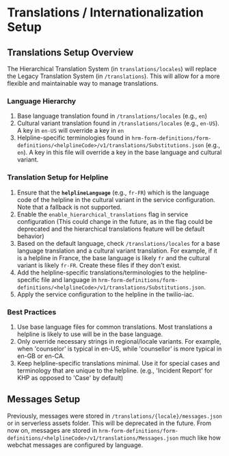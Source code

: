 # Translations / Internationalization Setup

## Translations Setup Overview

The Hierarchical Translation System (in `translations/locales`) will replace the Legacy Translation System (in `/translations`). This will allow for a more flexible and maintainable way to manage translations.

### Language Hierarchy
1. Base language translation found in `/translations/locales` (e.g., `en`)
2. Cultural variant translation found in `/translations/locales` (e.g., `en-US`). A key in `en-US` will override a key in `en`
3. Helpline-specific terminologies found in `hrm-form-definitions/form-definitions/<helplineCode>/v1/translations/Substitutions.json` (e.g., `en`). A key in this file will override a key in the base language and cultural variant.

### Translation Setup for Helpline
1. Ensure that the **`helplineLanguage`** (e.g., `fr-FR`) which is the language code of the helpline in the cultural variant in the service configuration. Note that a fallback is not supported.
2. Enable the `enable_hierarchical_translations` flag in service configuration (This could change in the future, as in the flag could be deprecated and the hierarchical translations feature will be default behavior)
3. Based on the default language, check `/translations/locales` for a base language translation and a cultural variant translation. For example, if it is a helpline in France, the base language is likely `fr` and the cultural variant is likely `fr-FR`. Create these files if they don't exist.
4. Add the helpline-specific translations/terminologies to the helpline-specific file and language in `hrm-form-definitions/form-definitions/<helplineCode>/v1/translations/Substitutions.json`.
5. Apply the service configuration to the helpline in the twilio-iac.

### Best Practices

1. Use base language files for common translations. Most translations a helpline is likely to use will be in the base language.
2. Only override necessary strings in regional/locale variants. For example, when 'counselor' is typical in en-US, while 'counsellor' is more typical in en-GB or en-CA.
3. Keep helpline-specific translations minimal. Use it for special cases and terminology that are unique to the helpline. (e.g., 'Incident Report' for KHP as opposed to 'Case' by default)


## Messages Setup

Previously, messages were stored in `/translations/{locale}/messages.json` or in serverless assets folder. This will be deprecated in the future. From now on, messages are stored in `hrm-form-definitions/form-definitions/<helplineCode>/v1/translations/Messages.json` much like how webchat messages are configured by language.